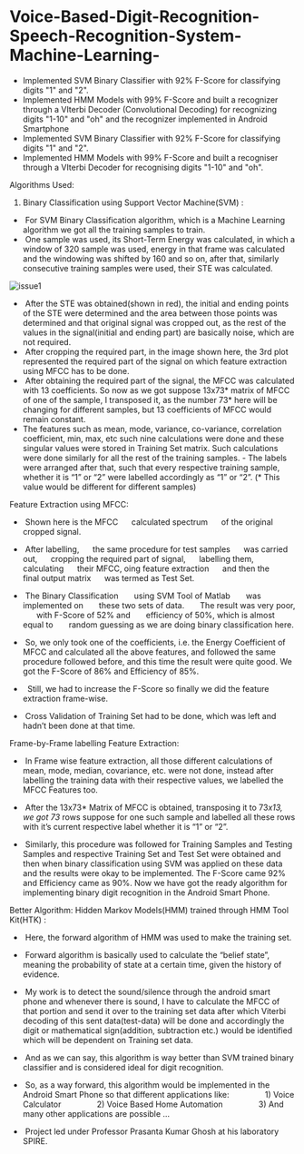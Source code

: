 # Voice-Based-Digit-Recognition-Speech-Recognition-System-Machine-Learning-
- Implemented SVM Binary Classifier with 92% F-Score for classifying digits "1" and "2".  
- Implemented HMM Models with 99% F-Score and built a recognizer through a VIterbi Decoder  (Convolutional Decoding) for recognizing digits "1-10" and "oh" and the recognizer implemented in   Android Smartphone
- Implemented SVM Binary Classifier with 92% F-Score for classifying digits "1" and "2".
- Implemented HMM Models with 99% F-Score and built a recogniser through a VIterbi Decoder for recognising digits "1-10" and "oh".



Algorithms Used:
1) Binary Classification using Support Vector Machine(SVM) :
-  For SVM Binary Classification algorithm, which is a Machine Learning algorithm we got all the training samples to train.
-  One sample was used, its Short-Term Energy was calculated, in which a window of 320 sample was used, energy in that frame was calculated and the windowing was shifted by 160 and so on, after that, similarly consecutive training samples were used, their STE was calculated.

![issue1](https://cloud.githubusercontent.com/assets/7952344/23005594/0faadba6-f423-11e6-996c-7b8f59694778.png)


-  After the STE was obtained(shown in red), the initial and ending points of the STE were determined and the area between those points was determined and that original signal was cropped out, as the rest of the values in the signal(initial and ending part) are basically noise, which are not required.
-  After cropping the required part, in the image shown here, the 3rd plot represented the required part of the signal on which feature extraction using MFCC has to be done.
-  After obtaining the required part of the signal, the MFCC was calculated with 13 coefficients.
So now as we got suppose 13x73* matrix of MFCC of one of the sample, I transposed it, as the number 73* here will be changing for different samples, but 13 coefficients of MFCC would remain constant.
- The features such as mean, mode, variance, co-variance, correlation coefficient, min, max, etc such nine calculations were done and these singular values were stored in Training Set matrix. Such calculations were done similarly for all the rest of the training samples.
- The labels were arranged after that, such that every respective training sample, whether it is “1” or “2” were labelled accordingly as “1” or “2”. (* This value would be different for different samples)



Feature Extraction using MFCC:

-  Shown here is the MFCC
     calculated spectrum
     of the original cropped signal.
-  After labelling,
     the same procedure for test samples
     was carried out,
     cropping the required part of signal,
     labelling them, calculating
     their MFCC, oing feature extraction
     and then the final output matrix
     was termed as Test Set.
-  The Binary Classification
      using SVM Tool of Matlab
      was implemented on
      these two sets of data.
      The result was very poor,
      with F-Score of 52% and
      efficiency of 50%, which is almost equal to
      random guessing as we are doing binary classification here.

-  So, we only took one of the coefficients, i.e. the Energy Coefficient of MFCC and calculated all the above features, and followed the same procedure followed before, and this time the result were quite good. We got the F-Score of 86% and Efficiency of 85%.
-   Still, we had to increase the F-Score so finally we did the feature extraction frame-wise.
-   Cross Validation of Training Set had to be done, which was left and hadn’t been done at that time.

Frame-by-Frame labelling Feature Extraction:
-   In Frame wise feature extraction, all those different calculations of mean, mode, median, covariance, etc. were not done, instead after labelling the training data with their respective values, we labelled the MFCC Features too.
-   After the 13x73* Matrix of MFCC is obtained, transposing it to 73*x13, we got 73* rows suppose for one such sample and labelled all these rows with it’s current respective label whether it is “1” or “2”.
































-   Similarly, this procedure was followed for Training Samples and Testing Samples and respective Training Set and Test Set were obtained and then when binary classification using SVM was applied on these data and the results were okay to be implemented. The F-Score came 92% and Efficiency came as 90%. Now we have got the ready algorithm for implementing binary digit recognition in the Android Smart Phone.


Better Algorithm:
Hidden Markov Models(HMM) trained through HMM Tool Kit(HTK) :

-   Here, the forward algorithm of HMM was used to make the training set.
-   Forward algorithm is basically used to calculate the “belief state”, meaning the probability of state at a certain time, given the history of evidence.
-   My work is to detect the sound/silence through the android smart phone and whenever there is sound, I have to calculate the MFCC of that portion and send it over to the training set data after which Viterbi decoding of this sent data(test-data) will be done and accordingly the digit or mathematical sign(addition, subtraction etc.) would be identified which will be dependent on Training set data.
-   And as we can say, this algorithm is way better than SVM trained binary classifier and is considered ideal for digit recognition.
-   So, as a way forward, this algorithm would be implemented in the Android Smart Phone so that different applications like:
               1) Voice Calculator
               2) Voice Based Home Automation
               3) And many other applications are possible … 


-  Project led under Professor Prasanta Kumar Ghosh at his laboratory SPIRE.


